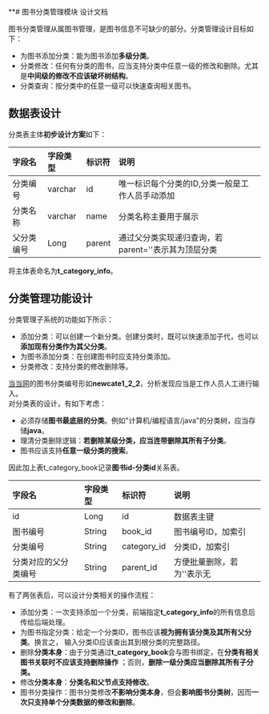 **# 图书分类管理模块 设计文档

图书分类管理从属图书管理，是图书信息不可缺少的部分。分类管理设计目标如下：

- 为图书添加分类：能为图书添加**多级分类**。
- 分类修改：任何有分类的图书，应当支持分类中任意一级的修改和删除。尤其是**中间级的修改不应该破坏树结构**。
- 分类查询：按分类中的任意一级可以快速查询相关图书。

## 数据表设计

分类表主体**初步设计方案**如下：

| 字段名   | 字段类型    | 标识符    | 说明                             |
|:------|:--------|:-------|:-------------------------------|
| 分类编号  | varchar | id     | 唯一标识每个分类的ID,分类一般是工作人员手动添加      |
| 分类名称  | varchar | name   | 分类名称主要用于展示                     |
| 父分类编号 | Long    | parent | 通过父分类实现递归查询，若parent=''表示其为顶层分类 |

将主体表命名为**t_category_info**。

## 分类管理功能设计

分类管理子系统的功能如下所示：

- 添加分类：可以创建一个新分类。创建分类时，既可以快速添加子代，也可以**添加现有分类作为其父分类**。
- 为图书添加分类：在创建图书时应支持分类添加。
- 分类修改：支持分类的修改删除等。

[当当网](https://www.dangdang.com/)的图书分类编号形如**newcate1_2_2**，分析发现应当是工作人员人工进行输入。<br>
对分类表的设计，有如下考虑：

- 必须存储**图书最底层的分类**。例如"计算机/编程语言/java"的分类树，应当存储**java**。
- 理清分类删除逻辑：**若删除某级分类，应当连带删除其所有子分类**。
- 图书应该支持**任意一级分类的搜索**。

因此加上表t_category_book记录**图书id-分类id**关系表。

| 字段名        | 字段类型   | 标识符         | 说明             |
|:-----------|:-------|:------------|:---------------|
| id         | Long   | id          | 数据表主键          |
| 图书编号       | String | book_id     | 图书编号ID，加索引     |
| 分类编号       | String | category_id | 分类ID，加索引       |
| 分类对应的父分类编号 | String | parent_id   | 方便批量删除，若为''表示无 |

有了两张表后，可以设计分类相关的操作流程：

- 添加分类：一次支持添加一个分类，前端指定**t_category_info**的所有信息后传给后端处理。
- 为图书指定分类：给定一个分类ID，图书应该**视为拥有该分类及其所有父分类**。换言之， 输入分类ID应该查出其到根分类的完整路径。
- 删除**分类本身**：由于分类通过**t_category_book**会与图书绑定，在**分类有相关图书关联时不应该支持删除操作**
  ；否则，**删除一级分类应当删除其所有子分类。**
- 修改**分类本身**：**分类名和父节点支持修改**。
- 图书分类操作：图书分类修改**不影响分类本身**，但会**影响图书分类树**，因而**一次只支持单个分类数据的修改和删除**。

